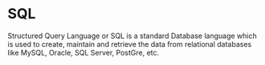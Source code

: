 # SQL

Structured Query Language or SQL is a standard Database language which is used to create, maintain and retrieve the data from relational databases like MySQL, Oracle, SQL Server, PostGre, etc.

